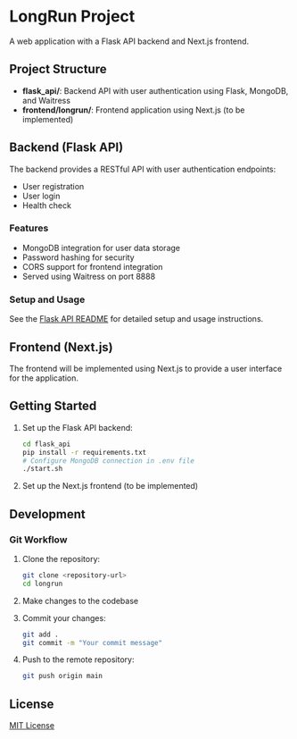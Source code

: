 # LongRun Project

A web application with a Flask API backend and Next.js frontend.

## Project Structure

- **flask_api/**: Backend API with user authentication using Flask, MongoDB, and Waitress
- **frontend/longrun/**: Frontend application using Next.js (to be implemented)

## Backend (Flask API)

The backend provides a RESTful API with user authentication endpoints:

- User registration
- User login
- Health check

### Features

- MongoDB integration for user data storage
- Password hashing for security
- CORS support for frontend integration
- Served using Waitress on port 8888

### Setup and Usage

See the [Flask API README](flask_api/README.md) for detailed setup and usage instructions.

## Frontend (Next.js)

The frontend will be implemented using Next.js to provide a user interface for the application.

## Getting Started

1. Set up the Flask API backend:

   ```bash
   cd flask_api
   pip install -r requirements.txt
   # Configure MongoDB connection in .env file
   ./start.sh
   ```

2. Set up the Next.js frontend (to be implemented)

## Development

### Git Workflow

1. Clone the repository:

   ```bash
   git clone <repository-url>
   cd longrun
   ```

2. Make changes to the codebase

3. Commit your changes:

   ```bash
   git add .
   git commit -m "Your commit message"
   ```

4. Push to the remote repository:
   ```bash
   git push origin main
   ```

## License

[MIT License](LICENSE)
